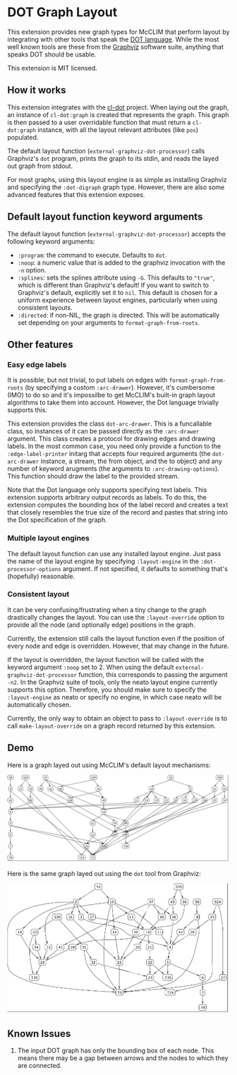 # DOT Graph Layout

This extension provides new graph types for McCLIM that perform layout by
integrating with other tools that speak
the [DOT language](https://www.graphviz.org/doc/info/lang.html). While the most
well known tools are these from the [Graphviz](https://www.graphviz.org/)
software suite, anything that speaks DOT should be usable.

This extension is MIT licensed.

## How it works

This extension integrates with the [cl-dot](https://github.com/michaelw/cl-dot)
project. When laying out the graph, an instance of `cl-dot:graph` is created
that represents the graph. This graph is then passed to a user overridable
function that must return a `cl-dot:graph` instance, with all the layout
relevant attributes (like `pos`) populated.

The default layout function (`external-graphviz-dot-processor`) calls
Graphviz's `dot` program, prints the graph to its stdin, and reads the layed
out graph from stdout.

For most graphs, using this layout engine is as simple as installing Graphviz
and specifying the `:dot-digraph` graph type. However, there are also some
advanced features that this extension exposes.

## Default layout function keyword arguments

The default layout function (`external-graphviz-dot-processor`) accepts the
following keyword arguments:

- `:program`: the command to execute. Defaults to `dot`.
- `:noop`: a numeric value that is added to the graphviz invocation with the
  `-n` option.
- `:splines`: sets the splines attribute using `-G`. This defaults to `"true"`,
  which is different than Graphviz's default! If you want to switch to
  Graphviz's default, explicitly set it to `nil`. This default is chosen for a
  uniform experience between layout engines, particularly when using consistent
  layouts.
- `:directed`: if non-NIL, the graph is directed. This will be automatically
  set depending on your arguments to `format-graph-from-roots`.

## Other features

### Easy edge labels

It is possible, but not trivial, to put labels on edges with
`format-graph-from-roots` (by specifying a custom `:arc-drawer`). However, it's
cumbersome (IMO) to do so and it's impossilbe to get McCLIM's built-in graph
layout algorithms to take them into account. However, the Dot language
trivially supports this.

This extension provides the class `dot-arc-drawer`. This is a funcallable
class, so instances of it can be passed directly as the `:arc-drawer`
argument. This class creates a protocol for drawing edges and drawing
labels. In the most common case, you need only provide a function to the
`:edge-label-printer` initarg that accepts four required arguments (the
`dot-arc-drawer` instance, a stream, the from object, and the to object) and
any number of keyword arugments (the arguments to `:arc-drawing-options`). This
function should draw the label to the provided stream.

Note that the Dot language only supports specifying text labels. This extension
supports arbitrary output records as labels. To do this, the extension computes
the bounding box of the label record and creates a text that closely resembles
the true size of the record and pastes that string into the Dot specification
of the graph.

### Multiple layout engines

The default layout function can use any installed layout engine. Just pass the
name of the layout engine by specifying `:layout-engine` in the
`:dot-processor-options` argument. If not specified, it defaults to something
that's (hopefully) reasonable.

### Consistent layout

It can be very confusing/frustrating when a tiny change to the graph
drastically changes the layout. You can use the `:layout-override` option to
provide all the node (and optionally edge) positions in the graph.

Currently, the extension still calls the layout function even if the position
of every node and edge is overridden. However, that may change in the future.

If the layout is overridden, the layout function will be called with the
keyword argument `:noop` set to 2. When using the default
`external-graphviz-dot-processor` function, this corresponds to passing the
argument `-n2`. In the Graphviz suite of tools, only the neato layout engine
currently supports this option. Therefore, you should make sure to specify the
`:layout-engine` as neato or specify no engine, in which case neato will be
automatically chosen.

Currently, the only way to obtain an object to pass to `:layout-override` is to
call `make-layout-override` on a graph record returned by this extension.

## Demo

Here is a graph layed out using McCLIM's default layout mechanisms:

![](imgs/sample-1-built-in.png)

Here is the same graph layed out using the `dot` tool from Graphviz:

![](imgs/sample-1-dot.png)

## Known Issues

1. The input DOT graph has only the bounding box of each node. This means there
   may be a gap between arrows and the nodes to which they are connected.

